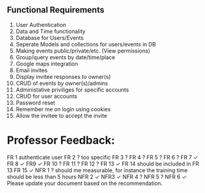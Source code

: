 ## Functional Requirements
1. User Authentication
2. Data and Time functionality
3. Database for Users/Events
4. Seperate Models and collections for users/events in DB
5. Making events public/private/etc. (View permissions)
6. Group/query events by date/time/place
7. Google maps integration
8. Email invites
9. Display invitee responses to owner(s)
10. CRUD of events by owner(s)/admins
11. Administative priviliges for specific accounts
12. CRUD for user accounts
13. Password reset
14. Remember me on login using cookies
15. Allow the invitee to accept the invite

# Professor Feedback:
FR 1 authenticate user
FR 2 ? too specific 
FR 3 ? 
FR 4 ?
FR 5 ?
FR 6 ?
FR 7 ✓
FR 8 ✓
FR9 ✓
FR 10 ?
FR 11 ?
FR 12 ?
FR 13 ✓
FR 14 should be included in FR 13
FR 15 ✓
NFR 1 ? should me measurable, for instance the training time should be less than 5 hours
NFR 2 ✓
NFR3 ✓
NFR 4 ?
NFR 5 ?
NFR 6 ✓
Please update your document based on the recommendation. 


